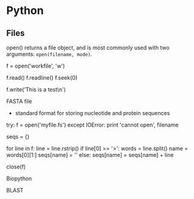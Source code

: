 # Python

## Files

open() returns a file object, and is most commonly used with two arguments: `open(filename, mode)`.

f = open('workfile', 'w')

f.read()
f.readline()
f.seek(0)

f.write('This is a test\n')


FASTA file
- standard format for storing nucleotide and protein sequences


try:
  f = open('myfile.fs')
except IOError:
  print 'cannot open', filename

seqs = {}

for line in f:
  line = line.rstrip()
  if line[0] == '>':
    words = line.split()
    name = words[0][1:]
    seqs[name] = ''
  else:
    seqs[name] = seqs[name] + line  

close(f)


Biopython

BLAST

